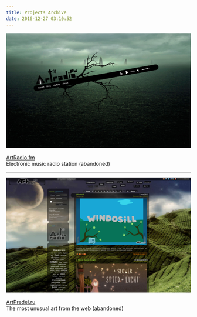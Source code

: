 ```yaml
---
title: Projects Archive
date: 2016-12-27 03:10:52
---
```


[![](/images/projects-archive/artradio.png)](/images/projects-archive/artradio.png)

[ArtRadio.fm](#)<br>
Electronic music radio station (abandoned)

---

[![](/images/projects-archive/artpredel.png)](/images/projects-archive/artpredel.png)

[ArtPredel.ru](#)<br>
The most unusual art from the web (abandoned)
